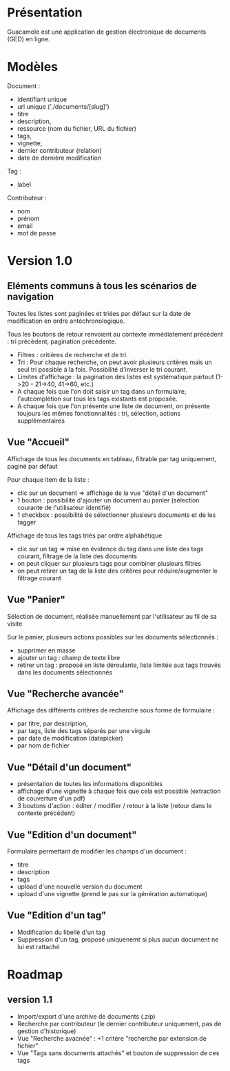 
Présentation
============

Guacamole est une application de gestion électronique de documents (GED) en ligne.

Modèles
=======

Document :

* identifiant unique
* url unique ('./documents/[slug]')
* titre
* description,
* ressource (nom du fichier, URL du fichier)
* tags,
* vignette,
* dernier contributeur (relation)
* date de dernière modification

Tag :

* label

Contributeur :

* nom
* prénom
* email
* mot de passe

Version 1.0
============

Eléments communs à tous les scénarios de navigation
---------------------------------------------------

Toutes les listes sont paginées et triées par défaut sur la date de modification en ordre antéchronologique.

Tous les boutons de retour renvoient au contexte immédiatement précédent : tri précédent, pagination précédente.

* Filtres : critières de recherche et de tri.
* Tri : Pour chaque recherche, on peut avoir plusieurs critères mais un seul tri possible à la fois. Possibilité d'inverser le tri courant.
* Limites d'affichage : la pagination des listes est systématique partout (1->20 - 21->40, 41->60, etc.)
* A chaque fois que l'on doit saisir un tag dans un formulaire, l'autcomplétion sur tous les tags existants est proposée.
* A chaque fois que l'on présente une liste de document, on présente toujours les mêmes fonctionnalités : tri, sélection, actions supplémentaires


Vue "Accueil"
-------------

Affichage de tous les documents en tableau, filtrable par tag uniquement, paginé par défaut

Pour chaque item de la liste :

* clic sur un document => affichage de la vue "détail d'un document"
* 1 bouton : possibilité d'ajouter un document au panier (sélection courante de l'utilisateur identifié)
* 1 checkbox : possibilité de sélectionner plusieurs documents et de les tagger

Affichage de tous les tags triés par ordre alphabétique

* clic sur un tag => mise en évidence du tag dans une liste des tags courant, filtrage de la liste des documents
* on peut cliquer sur plusieurs tags pour combiner plusieurs filtres
* on peut retirer un tag de la liste des critères pour réduire/augmenter le filtrage courant

Vue "Panier"
------------

Sélection de document, réalisée manuellement par l'utilisateur au fil de sa visite

Sur le panier, plusieurs actions possibles sur les documents sélectionnés :

* supprimer en masse
* ajouter un tag : champ de texte libre
* retirer un tag : proposé en liste déroulante, liste limitée aux tags trouvés dans les documents sélectionnés

Vue "Recherche avancée"
-----------------------

Affichage des différents critères de recherche sous forme de formulaire :

* par titre, par description,
* par tags, liste des tags séparés par une virgule
* par date de modification (datepicker)
* par nom de fichier

Vue "Détail d'un document"
--------------------------

* présentation de toutes les informations disponibles
* affichage d'une vignette à chaque fois que cela est possible (extraction de couverture d'un pdf)
* 3 boutons d'action : éditer / modifier / retour à la liste (retour dans le contexte précédent)

Vue "Edition d'un document"
---------------------------

Formulaire permettant de modifier les champs d'un document :

* titre
* description
* tags
* upload d'une nouvelle version du document
* upload d'une vignette (prend le pas sur la génération automatique)

Vue "Edition d'un tag"
----------------------

* Modification du libellé d'un tag
* Suppression d'un tag, proposé uniquenemt si plus aucun document ne lui est rattaché


Roadmap
=======

version 1.1
-----------

* Import/export d'une archive de documents (.zip)
* Recherche par contributeur (le dernier contributeur uniquement, pas de gestion d'historique)
* Vue "Recherche avacnée" : +1 critère "recherche par extension de fichier"
* Vue "Tags sans documents attachés" et bouton de suppression de ces tags


